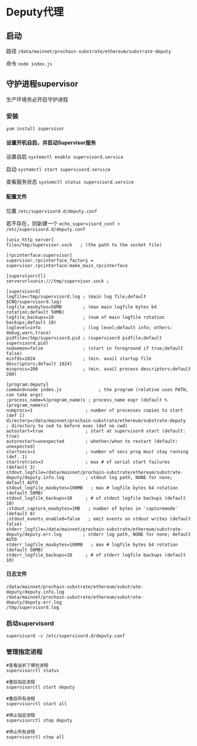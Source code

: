 # Deputy代理

## 启动

路径 `/data/mainnet/prochain-substrate/ethereum/substrate-deputy`

命令 `node index.js`

## 守护进程supervisor

生产环境务必开启守护进程

### 安装

`yum install supervisor`

#### 设置开机自启，并启动Supervisor服务

设置自启 `systemctl enable supervisord.service`

启动 `systemctl start supervisord.service`

查看服务状态 `systemctl status supervisord.service`

#### 配置文件

位置 `/etc/supervisord.d/deputy.conf`

若不存在，则新建一个 `echo_supervisord_conf > /etc/supervisord.d/deputy.conf`

```
[unix_http_server]
file=/tmp/supervisor.sock   ; (the path to the socket file)

[rpcinterface:supervisor]
supervisor.rpcinterface_factory = supervisor.rpcinterface:make_main_rpcinterface

[supervisorctl]
serverurl=unix:///tmp/supervisor.sock ;

[supervisord]
logfile=/tmp/supervisord.log ; (main log file;default $CWD/supervisord.log)
logfile_maxbytes=50MB        ; (max main logfile bytes b4 rotation;default 50MB)
logfile_backups=10           ; (num of main logfile rotation backups;default 10)
loglevel=info                ; (log level;default info; others: debug,warn,trace)
pidfile=/tmp/supervisord.pid ; (supervisord pidfile;default supervisord.pid)
nodaemon=false               ; (start in foreground if true;default false)
minfds=1024                  ; (min. avail startup file descriptors;default 1024)
minprocs=200                 ; (min. avail process descriptors;default 200)

[program:deputy]
command=node index.js              ; the program (relative uses PATH, can take args)
;process_name=%(program_name)s ; process_name expr (default %(program_name)s)
numprocs=1                    ; number of processes copies to start (def 1)
directory=/data/mainnet/prochain-substrate/ethereum/substrate-deputy   ; directory to cwd to before exec (def no cwd)
autostart=true                ; start at supervisord start (default: true)
autorestart=unexpected        ; whether/when to restart (default: unexpected)
startsecs=1                   ; number of secs prog must stay running (def. 1)
startretries=3                ; max # of serial start failures (default 3)
stdout_logfile=/data/mainnet/prochain-substrate/ethereum/substrate-deputy/deputy.info.log        ; stdout log path, NONE for none; default AUTO
stdout_logfile_maxbytes=100MB   ; max # logfile bytes b4 rotation (default 50MB)
stdout_logfile_backups=10     ; # of stdout logfile backups (default 10)
;stdout_capture_maxbytes=1MB   ; number of bytes in 'capturemode' (default 0)
;stdout_events_enabled=false   ; emit events on stdout writes (default false)
stderr_logfile=/data/mainnet/prochain-substrate/ethereum/substrate-deputy/deputy.err.log        ; stderr log path, NONE for none; default AUTO
stderr_logfile_maxbytes=100MB   ; max # logfile bytes b4 rotation (default 50MB)
stderr_logfile_backups=10     ; # of stderr logfile backups (default 10)
```

#### 日志文件

```
/data/mainnet/prochain-substrate/ethereum/substrate-deputy/deputy.info.log
/data/mainnet/prochain-substrate/ethereum/substrate-deputy/deputy.err.log
/tmp/supervisord.log
```

### 启动supervisord
`supervisord -c /etc/supervisord.d/deputy.conf`

### 管理指定进程

```
#查看监听了哪些进程
supervisorctl status

#重启指定进程
supervisorctl start deputy

#重启所有进程
supervisorctl start all

#停止指定进程
supervisorctl stop deputy

#停止所有进程
supervisorctl stop all
```

